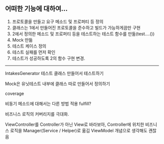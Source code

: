 
## 어떠한 기능에 대하여...

1. 프로토콜을 만들고 요구 메소드 및 프로퍼티 등 정의
2. 클래스는 1에서 만들어진 프로토콜을 준수하고 빌드가 가능하게끔만 구현
3. 2에서 정의한 메소드 및 프로퍼티 등을 테스트하는 테스트 함수를 만듦(test....())
4. Mock 만듦
5. 테스트 케이스 정의
6. 테스트 실패를 먼저 확인
7. 테스트가 성공하도록 2의 함수 구현 변경.

---

IntakesGenerator 테스트 클래스 만들어서 테스트하기

Mock은 유닛테스트 내부에 클래스 따로 만들어서 정의하기

coverage

비동기 메소드에 대해서는 다른 방법 적용 fulfill?

비즈니스 로직의 커버리지를 극대화.

ViewController를 Controller가 아닌 View로 바라보아, Controller에 위치한 비즈니스 로직을 Manager(Service / Helper)로 옮김
ViewModel 개념으로 생각해도 괜찮음
